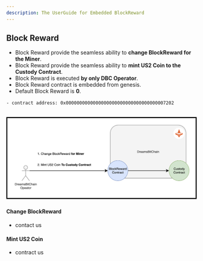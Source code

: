 ```yaml
---
description: The UserGuide for Embedded BlockReward
---
```


## Block Reward 
- Block Reward provide the seamless ability to **change BlockReward for the Miner**.
- Block Reward provide the seamless ability to **mint US2 Coin to the Custody Contract**.
- Block Reward is executed **by only DBC Operator**.
- Block Reward contract is embedded from genesis.
- Default Block Reward is **0**.


```
- contract address: 0x0000000000000000000000000000000000007202
```



![BlockRewardSystem](../resources/image/blockreward-system.png)
- 

#### Change BlockReward
- contact us

#### Mint US2 Coin
- contract us